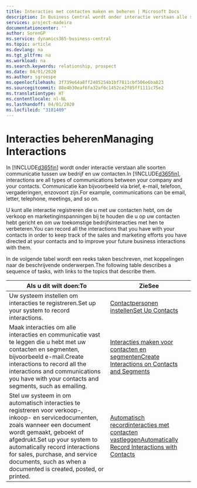 ```yaml
---
title: Interacties met contacten maken en beheren | Microsoft Docs
description: In Business Central wordt onder interactie verstaan alle soorten communicatie tussen uw bedrijf en uw contacten. Communicatie kan bijvoorbeeld via brief, e-mail, telefoon, vergaderingen, enzovoort zijn.
services: project-madeira
documentationcenter: ''
author: SorenGP
ms.service: dynamics365-business-central
ms.topic: article
ms.devlang: na
ms.tgt_pltfrm: na
ms.workload: na
ms.search.keywords: relationship, prospect
ms.date: 04/01/2020
ms.author: sgroespe
ms.openlocfilehash: 3f739e64a8ff2405254b1bf7811cbf506e6ba823
ms.sourcegitcommit: 88e4b30eaf6fa32af0c1452ce2f85ff1111c75e2
ms.translationtype: HT
ms.contentlocale: nl-NL
ms.lasthandoff: 04/01/2020
ms.locfileid: "3181409"
---
```

# <a name="managing-interactions"></a><span data-ttu-id="af9c4-104">Interacties beheren</span><span class="sxs-lookup"><span data-stu-id="af9c4-104">Managing Interactions</span></span>
<span data-ttu-id="af9c4-105">In [!INCLUDE[d365fin](includes/d365fin_md.md)] wordt onder interactie verstaan alle soorten communicatie tussen uw bedrijf en uw contacten.</span><span class="sxs-lookup"><span data-stu-id="af9c4-105">In [!INCLUDE[d365fin](includes/d365fin_md.md)], interactions are all types of communications between your company and your contacts.</span></span> <span data-ttu-id="af9c4-106">Communicatie kan bijvoorbeeld via brief, e-mail, telefoon, vergaderingen, enzovoort zijn.</span><span class="sxs-lookup"><span data-stu-id="af9c4-106">For example, communications can be email, letter, telephone, meetings, and so on.</span></span>

<span data-ttu-id="af9c4-107">U kunt alle interactie registreren die u met uw contacten hebt, om de verkoop en marketinginspanningen bij te houden die u op uw contacten hebt gericht en om uw toekomstige bedrijfsinteracties met hen te verbeteren.</span><span class="sxs-lookup"><span data-stu-id="af9c4-107">You can record all the interactions that you have with your contacts in order to keep track of the sales and marketing efforts you have directed at your contacts and to improve your future business interactions with them.</span></span>

<span data-ttu-id="af9c4-108">In de volgende tabel wordt een reeks taken beschreven, met koppelingen naar de beschrijvende onderwerpen.</span><span class="sxs-lookup"><span data-stu-id="af9c4-108">The following table describes a sequence of tasks, with links to the topics that describe them.</span></span>

| <span data-ttu-id="af9c4-109">Als u dit wilt doen:</span><span class="sxs-lookup"><span data-stu-id="af9c4-109">To</span></span> | <span data-ttu-id="af9c4-110">Zie</span><span class="sxs-lookup"><span data-stu-id="af9c4-110">See</span></span> |
| --- | --- |
| <span data-ttu-id="af9c4-111">Uw systeem instellen om interacties te registreren.</span><span class="sxs-lookup"><span data-stu-id="af9c4-111">Set up your system to record interactions.</span></span> |[<span data-ttu-id="af9c4-112">Contactpersonen instellen</span><span class="sxs-lookup"><span data-stu-id="af9c4-112">Set Up Contacts</span></span>](marketing-setup-contacts.md) |
|<span data-ttu-id="af9c4-113">Maak interacties om alle interacties en communicatie vast te leggen die u hebt met uw contacten en segmenten, bijvoorbeeld e-mail.</span><span class="sxs-lookup"><span data-stu-id="af9c4-113">Create interactions to record all the interactions and communications you have with your contacts and segments, such as emailing.</span></span>|[<span data-ttu-id="af9c4-114">Interacties maken voor contacten en segmenten</span><span class="sxs-lookup"><span data-stu-id="af9c4-114">Create Interactions on Contacts and Segments</span></span>](marketing-how-create-interactions.md)|
|<span data-ttu-id="af9c4-115">Stel uw systeem in om automatisch interacties te registreren voor verkoop-, inkoop- en servicedocumenten, zoals wanneer een document wordt gemaakt, geboekt of afgedrukt.</span><span class="sxs-lookup"><span data-stu-id="af9c4-115">Set up your system to automatically record interactions for sales, purchase, and service documents, such as when a documented is created, posted, or printed.</span></span>|[<span data-ttu-id="af9c4-116">Automatisch recordinteracties met contacten vastleggen</span><span class="sxs-lookup"><span data-stu-id="af9c4-116">Automatically Record Interactions with Contacts</span></span>](marketing-auto-record-interactions.md)|
